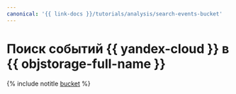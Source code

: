 ```yaml
---
canonical: '{{ link-docs }}/tutorials/analysis/search-events-bucket'
---
```


# Поиск событий {{ yandex-cloud }} в {{ objstorage-full-name }}

{% include notitle [bucket](../../../_tutorials/analysis/search-events-bucket.md) %}